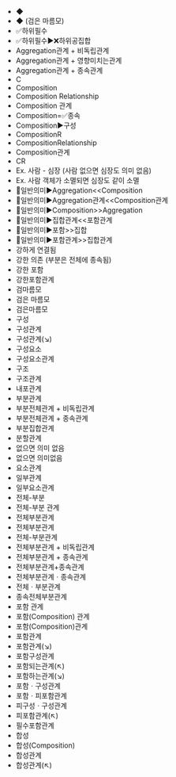﻿- ◆
- ◆ (검은 마름모)
- ✅하위필수
- ✅하위필수▶️❌하위공집합
- Aggregation관계 + 비독립관계
- Aggregation관계 + 영향미치는관계
- Aggregation관계 + 종속관계
- C
- Composition
- Composition Relationship
- Composition 관계
- Composition=✅종속
- Composition▶️구성
- CompositionR
- CompositionRelationship
- Composition관계
- CR
- Ex. 사람 - 심장 (사람 없으면 심장도 의미 없음)
- Ex. 사람 객체가 소멸되면 심장도 같이 소멸
- 📌일반의미▶️Aggregation<<Composition
- 📌일반의미▶️Aggregation관계<<Composition관계
- 📌일반의미▶️Composition>>Aggregation
- 📌일반의미▶️집합관계<<포함관계
- 📌일반의미▶️포함>>집합
- 📌일반의미▶️포함관계>>집합관계
- 강하게 연결됨
- 강한 의존 (부분은 전체에 종속됨)
- 강한 포함
- 강한포함관계
- 검마름모
- 검은 마름모
- 검은마름모
- 구성
- 구성관계
- 구성관계(↘)
- 구성요소
- 구성요소관계
- 구조
- 구조관계
- 내포관계
- 부분관계
- 부분전체관계 + 비독립관계
- 부분전체관계 + 종속관계
- 부분집합관계
- 분할관계
- 없으면 의미 없음
- 없으면 의미없음
- 요소관계
- 일부관계
- 일부요소관계
- 전체-부분
- 전체-부분 관계
- 전체부분관계
- 전체부분관계
- 전체-부분관계
- 전체부분관계 + 비독립관계
- 전체부분관계 + 종속관계
- 전체부분관계+종속관계
- 전체부분관계ㆍ종속관계
- 전체ㆍ부분관계
- 종속전체부분관계
- 포함 관계
- 포함(Composition) 관계
- 포함(Composition)관계
- 포함관계
- 포함관계(↘)
- 포함구성관계
- 포함되는관계(↖)
- 포함하는관계(↘)
- 포함ㆍ구성관계
- 포함ㆍ피포함관계
- 피구성ㆍ구성관계
- 피포함관계(↖)
- 필수포함관계
- 합성
- 합성(Composition)
- 합성관계
- 합성관계(↖)
